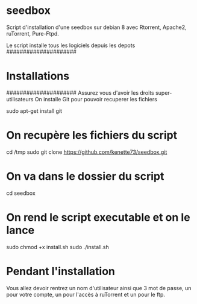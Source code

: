 # seedbox
Script d'installation d'une seedbox sur debian 8 avec Rtorrent, Apache2, ruTorrent, Pure-Ftpd.

Le script installe tous les logiciels depuis les depots
#####################
#   Installations   #
#####################
Assurez vous d'avoir les droits super-utilisateurs
On installe Git pour pouvoir recuperer les fichiers
 
 sudo apt-get install git
 
# On recupère les fichiers du script #
 
 cd /tmp
 sudo git clone https://github.com/kenette73/seedbox.git
 
# On va dans le dossier du script #

 cd seedbox
 
# On rend le script executable et on le lance #

 sudo chmod +x install.sh
 sudo ./install.sh
 
# Pendant l'installation #

Vous allez devoir rentrez un nom d'utilisateur ainsi que 3 mot de passe, un pour votre compte, un pour l'accès à ruTorrent et un pour le ftp.

 
 
